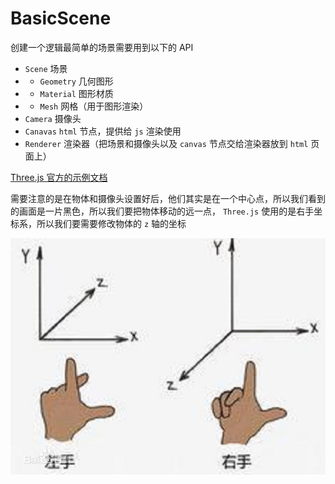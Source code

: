 # BasicScene

创建一个逻辑最简单的场景需要用到以下的 API

- `Scene` 场景
- - `Geometry` 几何图形
- - `Material` 图形材质
- - `Mesh` 网格（用于图形渲染）
- `Camera` 摄像头
- `Canavas` `html` 节点，提供给 `js` 渲染使用
- `Renderer` 渲染器（把场景和摄像头以及 `canvas` 节点交给渲染器放到 `html` 页面上）

[Three.js 官方的示例文档](https://threejs.org/docs/#manual/zh/introduction/Creating-a-scene)

需要注意的是在物体和摄像头设置好后，他们其实是在一个中心点，所以我们看到的画面是一片黑色，所以我们要把物体移动的远一点， `Three.js` 使用的是右手坐标系，所以我们要需要修改物体的 `z` 轴的坐标

![](./images/xyz.png)
